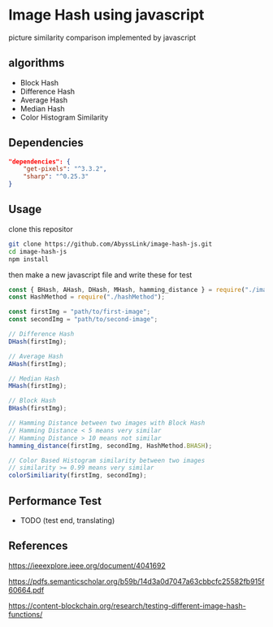# Image Hash using javascript

picture similarity comparison implemented by javascript

## algorithms

- Block Hash
- Difference Hash
- Average Hash
- Median Hash
- Color Histogram Similarity

## Dependencies

```json
"dependencies": {
    "get-pixels": "^3.3.2",
    "sharp": "^0.25.3"
}
```

## Usage

clone this repositor

```bash
git clone https://github.com/AbyssLink/image-hash-js.git
cd image-hash-js
npm install
```

then make a new javascript file and write these for test

```javascript
const { BHash, AHash, DHash, MHash, hamming_distance } = require("./imageHash");
const HashMethod = require("./hashMethod");

const firstImg = "path/to/first-image";
const secondImg = "path/to/second-image";

// Difference Hash
DHash(firstImg);

// Average Hash
AHash(firstImg);

// Median Hash
MHash(firstImg);

// Block Hash
BHash(firstImg);

// Hamming Distance between two images with Block Hash
// Hamming Distance < 5 means very similar
// Hamming Distance > 10 means not similar
hamming_distance(firstImg, secondImg, HashMethod.BHASH);

// Color Based Histogram similarity between two images
// similarity >= 0.99 means very similar
colorSimiliarity(firstImg, secondImg);
```

## Performance Test

- TODO (test end, translating)

## References

https://ieeexplore.ieee.org/document/4041692

https://pdfs.semanticscholar.org/b59b/14d3a0d7047a63cbbcfc25582fb915f60664.pdf

https://content-blockchain.org/research/testing-different-image-hash-functions/
